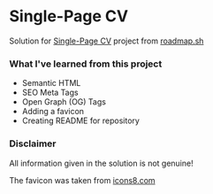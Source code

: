 # Single-Page CV

Solution for [Single-Page CV](https://roadmap.sh/projects/single-page-cv) project from [roadmap.sh](https://roadmap.sh/)

### What I've learned from this project

* Semantic HTML
* SEO Meta Tags
* Open Graph (OG) Tags
* Adding a favicon
* Creating README for repository

### Disclaimer

All information given in the solution is not genuine!

The favicon was taken from [icons8.com](https://icons8.com/icons/set/favicon)

